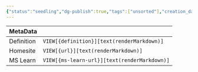 ```yaml
---
{"status":"seedling","dg-publish":true,"tags":["unsorted"],"creation_date":"2024-05-09 22:02","definition":"undefined","ms-learn-url":"undefined","url":"undefined","aliases":null,"permalink":"/unsorted/git-kraken/","dgPassFrontmatter":true}
---
```



| MetaData   |                                              |
| ---------- | -------------------------------------------- |
| Definition | `VIEW[{definition}][text(renderMarkdown)]`   |
| Homesite   | `VIEW[{url}][text(renderMarkdown)]`          |
| MS Learn   | `VIEW[{ms-learn-url}][text(renderMarkdown)]` |
